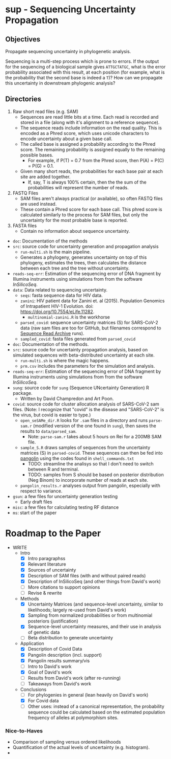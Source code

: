 # sup - Sequencing Uncertainty Propagation

## Objectives

Propagate sequencing uncertainty in phylogenetic analysis.

Sequencing is a multi-step process which is prone to errors. If the output for the sequencing of a biological sample gives `ATTGCTATGC`, what is the error probability associated with this result, at each position (for example, what is the probability that the second base is indeed a `T`)? How can we propagate this uncertainty in downstream phylogenic analysis?

## Directories


1. Raw short read files (e.g. SAM)
    - Sequences are read little bits at a time. Each read is recorded and stored in a file (along with it's alignment to a reference sequence).
    - The sequence reads include information on the read quality. This is encoded as a Phred score, which uses unicode characters to encode uncertainty about a given base call.
    - The called base is assigned a probability according to the Phred score. The remaining probability is assigned equally to the remaining possible bases.
        - For example, if P(T) = 0.7 from the Phred score, then P(A) = P(C) = P(G) = 0.1.
    - Given many short reads, the probabilities for each base pair at each site are added together.
        - If, say, T is always 100% certain, then the the sum of the probabilities will represent the number of reads.
2. FASTQ Files
    - SAM files aren't always practical (or available), so often FASTQ files are used instead.
    - These contain a Phred score for each base call. This phred score is calculated similarly to the process for SAM files, but only the uncertainty for the most probable base is reported.
3. FASTA files
    - Contain no information about sequence uncertainty.


- `doc`: Documentation of the methods
- `src`: source code for uncertainty generation and propagation analysis
	- `run-multi.sh` is the main pipeline.
	- Generates a phylogeny, generates uncertainty on top of this phylogeny, estimates the trees, then calculates the distance between each tree and the tree without uncertainty.
- `reads-seq-err`: Estimation of the sequencing error of DNA fragment by Illumina instruments using simulations from from the software *InSilicoSeq*.
- `data`: Data related to sequencing uncertainty.
    - `seqs`: fasta sequence data for HIV data.
    - `zanini`: HIV patient data for Zanini et. al (2015). Population Genomics of Intrapatient HIV-1 Evolution. doi: https://doi.org/10.7554/eLife.11282.
    	- `multinomial-zanini.R` is the workhorse
    - `parsed_covid`: sequence uncertainty matrices (S) for SARS-CoV-2 data (raw sam files are too for GitHub, but filenames correspond to [Sequence Read Archive](https://www.ncbi.nlm.nih.gov/sra) runs).
    - `sampled_covid`: fasta files generated from `parsed_covid`
- `doc`: Documentation of the methods.
- `src`: source code for uncertainty propagation analysis, based on simulated sequences with beta-distributed uncertainty at each site.
    - `run-multi.sh` is where the magic happens.
    - `prm.csv` includes the parameters for the simulation and analysis.
- `reads-seq-err`: Estimation of the sequencing error of DNA fragment by Illumina instruments using simulations from from the software *InSilicoSeq*.
- `sung`: source code for `sung` (Sequence UNcertainty Generation) R package.
    - Written by David Champredon and Art Poon.
- `covid`: source code for cluster allocation analysis of SARS-CoV-2 sam files. (Note: I recognize that "covid" is the disease and "SARS-CoV-2" is the virus, but covid is easier to type.)
    - `open_seSAMe_dir.R` looks for `.sam` files in a directory and runs `parse-sam.r` (modified version of the one found in `sung`), then saves the results to `data/parsed_sam`.
        - Note: `parse-sam.r` takes about 5 hours on Rei for a 200MB SAM file.
    - `sample_S.R` draws samples of sequences from the uncertainty matrices (S) in `parsed-covid`. These sequences can then be fed into [pangolin](https://github.com/cov-lineages/pangolin) using the codes found in `shell_commands.txt`
        - TODO: streamline the analisys so that I don't need to switch between R and terminal.
        - TODO: samples from S should be based on posterior distribution (Neg Binom) to incorporate number of reads at each site.
    - `pangolin_results.r` analyses output from pangolin, especially with respect to variance.
- `gsun`: a few files for uncertainty generation testing
	- Early draft files
- `misc`: a few files for calculating testing RF distance
- `ms`: start of the paper

# Roadmap to the Paper

- WRITE
    - Intro
        - [x] Intro paragraphss
        - [x] Relevant literature
        - [x] Sources of uncertainty
        - [x] Description of SAM files (with and without paired reads)
        - [x] Description of InSilicoSeq (and other things from David's work)
        - [ ] More citations to support opinions
        - [ ] Revise & rewrite
    - Methods
        - [x] Uncertainty Matrices (and sequence-level uncertainty, similar to likelihoods; largely re-used from David's work)
        - [x] Sampling from normalized probabilities or from multinomial posteriors (justification)
        - [x] Sequence-level uncertainty measures, and their use in analysis of genetic data
        - [ ] Beta distribution to generate uncertainty
    - Application
        - [x] Description of Covid Data
        - [x] Pangolin description (incl. support)
        - [x] Pangolin results summary/vis
        - [ ] Intro to David's work
        - [x] Goal of David's work
        - [ ] Results from David's work (after re-running)
        - [ ] Takeaways from David's work
    - Conclusions
        - [ ] For phylogenies in general (lean heavily on David's work)
        - [x] For Covid data
		- [ ] Other uses: instead of a canonical representation, the probability sequence could be calculated based on the estimated population frequency of alleles at polymorphism sites.

### Nice-to-Haves

- Comparison of sampling versus ordered likelihoods
- Quantification of the actual levels of uncertainty (e.g. histogram).
- 




